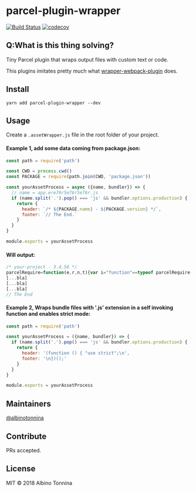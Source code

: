 # parcel-plugin-wrapper

[![Build Status](https://travis-ci.org/albinotonnina/parcel-plugin-wrapper.svg?branch=master)](https://travis-ci.org/albinotonnina/parcel-plugin-wrapper)
[![codecov](https://codecov.io/gh/albinotonnina/parcel-plugin-wrapper/branch/master/graph/badge.svg)](https://codecov.io/gh/albinotonnina/parcel-plugin-wrapper)

## Q:What is this thing solving?

Tiny Parcel plugin that wraps output files with custom text or code.

This plugins imitates pretty much what [wrapper-webpack-plugin](https://github.com/levp/wrapper-webpack-plugin) does.

## Install

```
yarn add parcel-plugin-wrapper --dev
```

## Usage

Create a `.assetWrapper.js` file in the root folder of your project.

#### Example 1, add some data coming from package.json:

```javascript
const path = require('path')

const CWD = process.cwd()
const PACKAGE = require(path.join(CWD, 'package.json'))

const yourAssetProcess = async ({name, bundler}) => {
  // name = app.ere76r5e76r5e76r.js
  if (name.split('.').pop() === 'js' && bundler.options.production) {
    return {
      header: `/* ${PACKAGE.name} - ${PACKAGE.version} */`,
      footer: `// The End.`
    }
  }
}

module.exports = yourAssetProcess
```

#### Will output:

```javascript
/* your-project - 3.4.56 */
parcelRequire=function(e,r,n,t){var i="function"==typeof parcelRequire.etc.etc.etc...
[...bla]
[...bla]
[...bla]
// The End
```

#### Example 2, Wraps bundle files with '.js' extension in a self invoking function and enables strict mode:

```javascript
const path = require('path')

const yourAssetProcess = ({name, bundler}) => {
  if (name.split('.').pop() === 'js' && bundler.options.production) {
    return {
      header: '(function () { "use strict";\n',
      footer: '\n})();'
    }
  }
}

module.exports = yourAssetProcess
```

## Maintainers

[@albinotonnina](https://github.com/albinotonnina)

## Contribute

PRs accepted.

## License

MIT © 2018 Albino Tonnina
